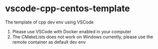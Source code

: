 # vscode-cpp-centos-template
The template of cpp dev env using VSCode

1. Please use VSCode with Docker enabled in your computer
2. The CMakeLists does not work on Windows currently, please use the remote container as default dev env
